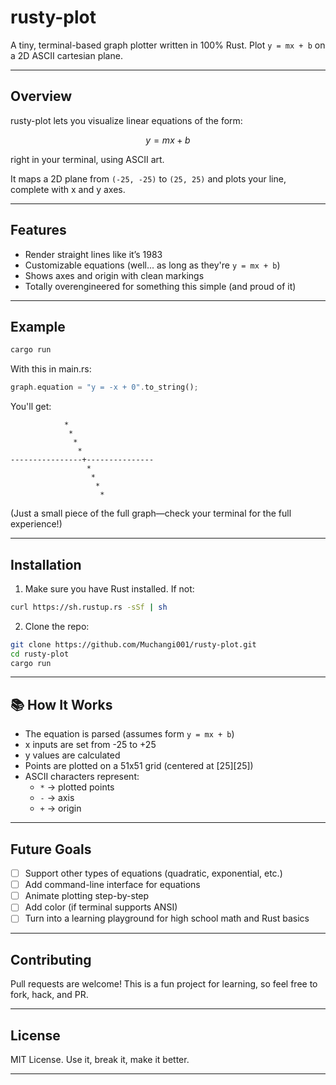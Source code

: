 # rusty-plot

A tiny, terminal-based graph plotter written in 100% Rust. Plot `y = mx + b` on a 2D ASCII cartesian plane.

---

## Overview

rusty-plot lets you visualize linear equations of the form:

```math
y = mx + b
```

right in your terminal, using ASCII art.

It maps a 2D plane from `(-25, -25)` to `(25, 25)` and plots your line, complete with x and y axes.

---

## Features

- Render straight lines like it’s 1983
- Customizable equations (well... as long as they're `y = mx + b`)
- Shows axes and origin with clean markings
- Totally overengineered for something this simple (and proud of it)

---

## Example

```bash
cargo run
```

With this in main.rs:

```rust
graph.equation = "y = -x + 0".to_string();
```

You'll get:

```
            *                     
             *                   
              *                 
               *               
----------------+---------------
                 *               
                  *                 
                   *                   
                    *                     
```

(Just a small piece of the full graph—check your terminal for the full experience!)

---

## Installation

1. Make sure you have Rust installed. If not:

```bash
curl https://sh.rustup.rs -sSf | sh
```

2. Clone the repo:

```bash
git clone https://github.com/Muchangi001/rusty-plot.git
cd rusty-plot
cargo run
```

---

## 📚 How It Works

- The equation is parsed (assumes form `y = mx + b`)
- x inputs are set from -25 to +25
- y values are calculated
- Points are plotted on a 51x51 grid (centered at [25][25])
- ASCII characters represent:
  - `*` → plotted points
  - `-` → axis
  - `+` → origin

---

## Future Goals

- [ ] Support other types of equations (quadratic, exponential, etc.)
- [ ] Add command-line interface for equations
- [ ] Animate plotting step-by-step
- [ ] Add color (if terminal supports ANSI)
- [ ] Turn into a learning playground for high school math and Rust basics

---

## Contributing

Pull requests are welcome! This is a fun project for learning, so feel free to fork, hack, and PR.

---

## License

MIT License. Use it, break it, make it better.

---
